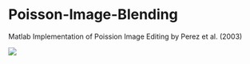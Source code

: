 # Poisson-Image-Blending
Matlab Implementation of Poission Image Editing by Perez et al. (2003)

![](https://i.imgur.com/kkq2cw2.jpg)
